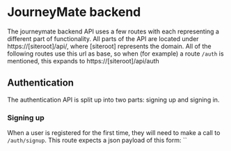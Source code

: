 # JourneyMate backend

The journeymate backend API uses a few routes with each representing a different part of functionality.
All parts of the API are located under https://[siteroot]/api/, where [siteroot] represents the domain.
All of the following routes use this url as base, so when (for example) a route `/auth` is mentioned, this expands to https://[siteroot]/api/auth

## Authentication

The authentication API is split up into two parts: signing up and signing in.

### Signing up

When a user is registered for the first time, they will need to make a call to `/auth/signup`. 
This route expects a json payload of this form: ``